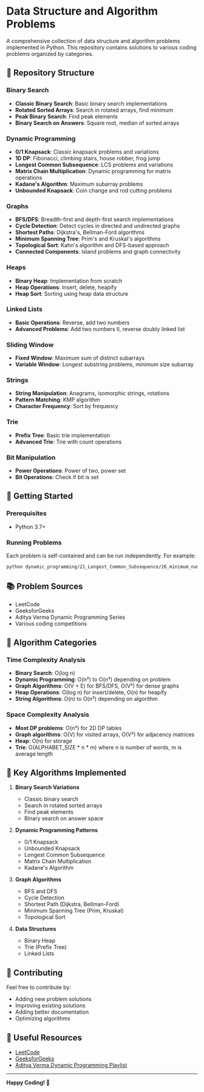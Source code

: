 # Data Structure and Algorithm Problems

A comprehensive collection of data structure and algorithm problems implemented in Python. This repository contains solutions to various coding problems organized by categories.

## 📁 Repository Structure

### Binary Search
- **Classic Binary Search**: Basic binary search implementations
- **Rotated Sorted Arrays**: Search in rotated arrays, find minimum
- **Peak Binary Search**: Find peak elements
- **Binary Search on Answers**: Square root, median of sorted arrays

### Dynamic Programming
- **0/1 Knapsack**: Classic knapsack problems and variations
- **1D DP**: Fibonacci, climbing stairs, house robber, frog jump
- **Longest Common Subsequence**: LCS problems and variations
- **Matrix Chain Multiplication**: Dynamic programming for matrix operations
- **Kadane's Algorithm**: Maximum subarray problems
- **Unbounded Knapsack**: Coin change and rod cutting problems

### Graphs
- **BFS/DFS**: Breadth-first and depth-first search implementations
- **Cycle Detection**: Detect cycles in directed and undirected graphs
- **Shortest Paths**: Dijkstra's, Bellman-Ford algorithms
- **Minimum Spanning Tree**: Prim's and Kruskal's algorithms
- **Topological Sort**: Kahn's algorithm and DFS-based approach
- **Connected Components**: Island problems and graph connectivity

### Heaps
- **Binary Heap**: Implementation from scratch
- **Heap Operations**: Insert, delete, heapify
- **Heap Sort**: Sorting using heap data structure

### Linked Lists
- **Basic Operations**: Reverse, add two numbers
- **Advanced Problems**: Add two numbers II, reverse doubly linked list

### Sliding Window
- **Fixed Window**: Maximum sum of distinct subarrays
- **Variable Window**: Longest substring problems, minimum size subarray

### Strings
- **String Manipulation**: Anagrams, isomorphic strings, rotations
- **Pattern Matching**: KMP algorithm
- **Character Frequency**: Sort by frequency

### Trie
- **Prefix Tree**: Basic trie implementation
- **Advanced Trie**: Trie with count operations

### Bit Manipulation
- **Power Operations**: Power of two, power set
- **Bit Operations**: Check if bit is set

## 🚀 Getting Started

### Prerequisites
- Python 3.7+

### Running Problems
Each problem is self-contained and can be run independently. For example:

```bash
python dynamic_programming/21_Longest_Common_Subsequence/26_minimum_number_of_insertions_and_deletions_to_convert_string_a_to_string_b.py
```

## 📚 Problem Sources
- LeetCode
- GeeksforGeeks
- Aditya Verma Dynamic Programming Series
- Various coding competitions

## 🧮 Algorithm Categories

### Time Complexity Analysis
- **Binary Search**: O(log n)
- **Dynamic Programming**: O(n²) to O(n³) depending on problem
- **Graph Algorithms**: O(V + E) for BFS/DFS, O(V²) for dense graphs
- **Heap Operations**: O(log n) for insert/delete, O(n) for heapify
- **String Algorithms**: O(n) to O(n²) depending on algorithm

### Space Complexity Analysis
- **Most DP problems**: O(n²) for 2D DP tables
- **Graph algorithms**: O(V) for visited arrays, O(V²) for adjacency matrices
- **Heap**: O(n) for storage
- **Trie**: O(ALPHABET_SIZE * n * m) where n is number of words, m is average length

## 🎯 Key Algorithms Implemented

1. **Binary Search Variations**
   - Classic binary search
   - Search in rotated sorted arrays
   - Find peak elements
   - Binary search on answer space

2. **Dynamic Programming Patterns**
   - 0/1 Knapsack
   - Unbounded Knapsack
   - Longest Common Subsequence
   - Matrix Chain Multiplication
   - Kadane's Algorithm

3. **Graph Algorithms**
   - BFS and DFS
   - Cycle Detection
   - Shortest Path (Dijkstra, Bellman-Ford)
   - Minimum Spanning Tree (Prim, Kruskal)
   - Topological Sort

4. **Data Structures**
   - Binary Heap
   - Trie (Prefix Tree)
   - Linked Lists

## 📝 Contributing

Feel free to contribute by:
- Adding new problem solutions
- Improving existing solutions
- Adding better documentation
- Optimizing algorithms


## 🔗 Useful Resources

- [LeetCode](https://leetcode.com/)
- [GeeksforGeeks](https://www.geeksforgeeks.org/)
- [Aditya Verma Dynamic Programming Playlist](https://www.youtube.com/playlist?list=PL_z_8CaSLPWekqhdCPmFohncHwz8TY2Go)

---

**Happy Coding! 🚀** 